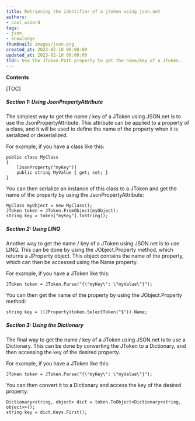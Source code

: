 ```yaml
---
title: Retrieving the identifier of a jtoken using json.net
authors:
- cool_wizard
tags:
- json
- knowledge
thumbnail: images/json.png
created_at: 2023-02-10 00:00:00
updated_at: 2023-02-10 00:00:00
tldr: Use the JToken.Path property to get the name/key of a JToken.
---
```


**Contents**

[TOC]

##### Section 1: Using JsonPropertyAttribute

The simplest way to get the name / key of a JToken using JSON.net is to use the JsonPropertyAttribute. This attribute can be applied to a property of a class, and it will be used to define the name of the property when it is serialized or deserialized.

For example, if you have a class like this:

```
public class MyClass
{
    [JsonProperty("myKey")]
    public string MyValue { get; set; }
}
```

You can then serialize an instance of this class to a JToken and get the name of the property by using the JsonPropertyAttribute:

```
MyClass myObject = new MyClass();
JToken token = JToken.FromObject(myObject);
string key = token["myKey"].ToString();
```

##### Section 2: Using LINQ

Another way to get the name / key of a JToken using JSON.net is to use LINQ. This can be done by using the JObject.Property method, which returns a JProperty object. This object contains the name of the property, which can then be accessed using the Name property.

For example, if you have a JToken like this:

```
JToken token = JToken.Parse("{\"myKey\": \"myValue\"}");
```

You can then get the name of the property by using the JObject.Property method:

```
string key = ((JProperty)token.SelectToken("$")).Name;
```

##### Section 3: Using the Dictionary

The final way to get the name / key of a JToken using JSON.net is to use a Dictionary. This can be done by converting the JToken to a Dictionary, and then accessing the key of the desired property.

For example, if you have a JToken like this:

```
JToken token = JToken.Parse("{\"myKey\": \"myValue\"}");
```

You can then convert it to a Dictionary and access the key of the desired property:

```
Dictionary<string, object> dict = token.ToObject<Dictionary<string, object>>();
string key = dict.Keys.First();
```
